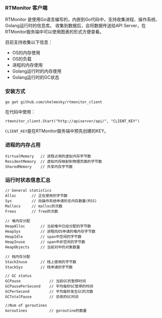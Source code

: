 ### RTMonitor 客户端

RTMonitor 是使用Go语言编写的，内嵌到Go代码中，支持收集进程、操作系统、Golang运行时的信息库。
收集到数据后，会将数据传送给API Server，在RTMonitor服务端中可以使用图表的形式方便查看。

目前支持收集以下信息：

+ OS的内存使用
+ OS的负载
+ 进程的内存使用
+ Golang运行时的内存使用
+ Golang运行时的GC状态 

### 安装方式

```
go get github.com/shelmesky/rtmonitor_client
```

在代码中使用：

```
rtmonitor_client.Start("http://apiserver/api/", "CLIENT_KEY")
```

`CLIENT_KEY`是在RTMonitor服务端中预先创建的KEY。

### 进程的内存占用

```
VirtualMemory   // 进程占用的虚拟内存字节数
ResidentMemory  // 虚拟内存映射到物理页面的字节数
SharedMemory    // 共享内存字节数
```


### 运行时状态信息汇总

```
// General statistics
Alloc       // 正在使用的字节数
Sys         // 向操作系统申请的总内存数量(RSS)
Mallocs     // malloc的次数
Frees       // free的次数

// 堆内存分配
HeapAlloc       // 当前堆中已经分配的字节数
HeapSys         // 进程向OS申请的堆内存字节数
HeapIdle        // span中空闲的字节数
HeapInuse       // span中非空闲的字节数
HeapObjects     // 当前对中的对象数量

// 栈内存分配
StackInuse      // 栈上使用的字节数
StackSys        // 栈申请的字节数

// GC status
GCPause             // 当前GC的暂停时间
GCPausePerSecond    // 平均每秒GC暂停的时间
GCPerSecond         // 平均每秒发生GC的次数
GCTotalPause        // 总体的GC时间

//Num of goroutines
Goroutines          // goroutine的数量
```
